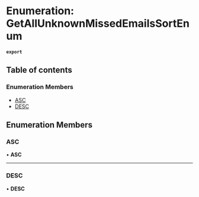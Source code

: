 # Enumeration: GetAllUnknownMissedEmailsSortEnum

**`export`**

## Table of contents

### Enumeration Members

- [ASC](GetAllUnknownMissedEmailsSortEnum.md#asc)
- [DESC](GetAllUnknownMissedEmailsSortEnum.md#desc)

## Enumeration Members

### <a id="asc" name="asc"></a> ASC

• **ASC**

___

### <a id="desc" name="desc"></a> DESC

• **DESC**
